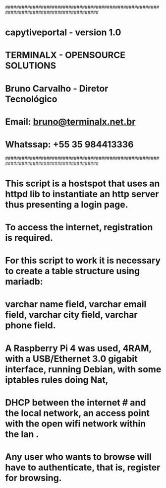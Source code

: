 ##########################################################################################
# capytiveportal - version 1.0
# TERMINALX - OPENSOURCE SOLUTIONS
# Bruno Carvalho - Diretor Tecnológico
# Email: bruno@terminalx.net.br
# Whatssap: +55 35 984413336
##########################################################################################
# This script is a hostspot that uses an httpd lib to instantiate an http server thus presenting a login page.
# To access the internet, registration is required.
# For this script to work it is necessary to create a table structure using mariadb:
# varchar name field, varchar email field, varchar city field, varchar phone field.
# A Raspberry Pi 4 was used, 4RAM, with a USB/Ethernet 3.0 gigabit interface, running Debian, with some iptables rules doing Nat, 
# DHCP between the internet # and the local network, an access point with the open wifi network within the lan .
# Any user who wants to browse will have to authenticate, that is, register for browsing.

